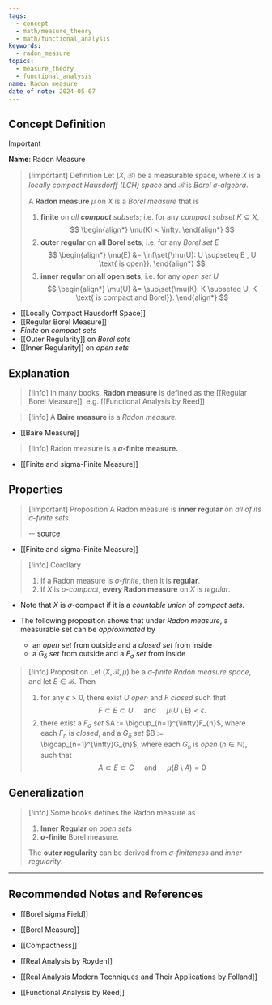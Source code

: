 ```yaml
---
tags:
  - concept
  - math/measure_theory
  - math/functional_analysis
keywords:
  - radon_measure
topics:
  - measure_theory
  - functional_analysis
name: Radon measure
date of note: 2024-05-07
---
```


## Concept Definition

>[!important]
>**Name**:   Radon Measure

>[!important] Definition
>Let $(X, \mathcal{B})$ be a measurable space, where $X$ is a *locally compact Hausdorff (LCH) space* and $\mathcal{B}$ is *Borel $\sigma$-algebra*. 
>
>A **Radon measure** $\mu$ on $X$ is a *Borel measure* that is 
> 
> 1. **finite** on *all **compact** subsets*; i.e. for any *compact subset* $K \subseteq X$, 
> $$
> \begin{align*}
> \mu(K) < \infty.
> \end{align*}
> $$
> 2. **outer regular** on **all Borel sets**; i.e. for any *Borel set* $E$ 
> $$
> \begin{align*}
> \mu(E) &= \inf\set{\mu(U): U \supseteq E , U \text{ is open}}.
> \end{align*}
> $$
> 3. **inner regular** on **all open sets**; i.e. for any *open set* $U$
> $$
> \begin{align*}
> \mu(U) &= \sup\set{\mu(K): K \subseteq U, K \text{ is compact and Borel}}.
> \end{align*}
> $$
> 

- [[Locally Compact Hausdorff Space]]
- [[Regular Borel Measure]]
- *Finite* on *compact sets*
- [[Outer Regularity]] on *Borel sets*
- [[Inner Regularity]] on *open sets*


## Explanation

>[!info]
>In many books, **Radon measure** is defined as the [[Regular Borel Measure]], e.g. [[Functional Analysis by Reed]]

>[!info]
>A **Baire measure** is a *Radon measure.*

- [[Baire Measure]]

>[!info]
>Radon measure is a **$\sigma$-finite measure.**

- [[Finite and sigma-Finite Measure]]

## Properties 

>[!important] Proposition
>A Radon measure is **inner regular** on *all of its $\sigma$-finite sets.*
>
>-- [source](https://sites.math.washington.edu/~farbod/teaching/cornell/math6210pdf/math6210Radon.pdf)

- [[Finite and sigma-Finite Measure]]

>[!info] Corollary
>1.  If a Radon measure is *$\sigma$-finite*, then it is **regular**. 
>2. If $X$ is *$\sigma$-compact*, **every Radon measure** on $X$ is *regular*.

- Note that $X$ is $\sigma$-compact if it is a *countable union* of *compact sets.*

- The following proposition shows that under *Radon measure*, a measurable set can be *approximated* by 
	- an *open set* from outside and a *closed set* from inside
	- a *$G_{\delta}$ set* from outside and a *$F_{\sigma}$ set* from inside

>[!info] Proposition
>Let $(X, \mathcal{B}, \mu)$ be a *$\sigma$-finite Radon measure space*, and let $E \in \mathcal{B}.$ Then
> 1. for any $\epsilon > 0$, there exist $U$ *open* and $F$ *closed* such that 
>    $$F \subset E \subset U\quad\text{  and  }\quad \mu(U \setminus E) < \epsilon.$$
> 2. there exist a *$F_{\sigma}$ set* $A := \bigcup_{n=1}^{\infty}F_{n}$, where each $F_{n}$ is *closed*, and a *$G_{\delta}$ set* $B := \bigcap_{n=1}^{\infty}G_{n}$, where each $G_{n}$ is *open* ($n \in \mathbb{N}$), such that 
>    $$A \subset E \subset G \quad \text{ and } \quad \mu(B \setminus A) = 0$$
> 


## Generalization

>[!info]
>Some books defines the Radon measure as
>1. **Inner Regular** on *open sets*
>2. **$\sigma$-finite** Borel measure.
>   
>The **outer regularity**  can be derived from *$\sigma$-finiteness* and *inner regularity*.






-----------
##  Recommended Notes and References

- [[Borel sigma Field]]
- [[Borel Measure]]
- [[Compactness]]

- [[Real Analysis by Royden]]
- [[Real Analysis Modern Techniques and Their Applications by Folland]]
- [[Functional Analysis by Reed]]